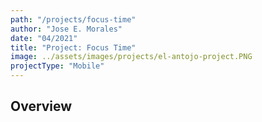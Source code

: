 ```yaml
---
path: "/projects/focus-time"
author: "Jose E. Morales"
date: "04/2021"
title: "Project: Focus Time"
image: ../assets/images/projects/el-antojo-project.PNG
projectType: "Mobile"
---
```

## Overview